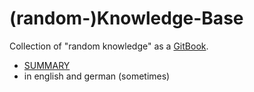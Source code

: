 # \(random-\)Knowledge-Base

Collection of "random knowledge" as a [GitBook](https://www.gitbook.com/ "GitBook").

* [SUMMARY](SUMMARY.md)
* in english and german \(sometimes\)



